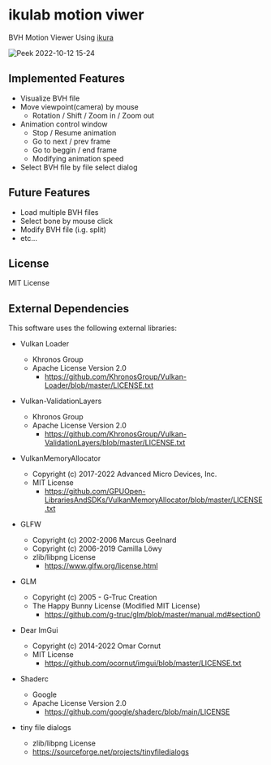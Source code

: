 # ikulab motion viwer

BVH Motion Viewer Using [ikura](https://github.com/ikulab/ikura)

![Peek 2022-10-12 15-24](https://user-images.githubusercontent.com/48763656/195266038-dc9b9f62-c2c4-45ba-8026-d746cb16a5ea.gif)

## Implemented Features

- Visualize BVH file
- Move viewpoint(camera) by mouse
  - Rotation / Shift / Zoom in / Zoom out
- Animation control window
  - Stop / Resume animation
  - Go to next / prev frame
  - Go to beggin / end frame
  - Modifying animation speed
- Select BVH file by file select dialog

## Future Features

- Load multiple BVH files
- Select bone by mouse click
- Modify BVH file (i.g. split)
- etc...

## License

MIT License

## External Dependencies

This software uses the following external libraries:

- Vulkan Loader
  - Khronos Group
  - Apache License Version 2.0
    - https://github.com/KhronosGroup/Vulkan-Loader/blob/master/LICENSE.txt

- Vulkan-ValidationLayers
  - Khronos Group
  - Apache License Version 2.0
    - https://github.com/KhronosGroup/Vulkan-ValidationLayers/blob/master/LICENSE.txt

- VulkanMemoryAllocator
  - Copyright (c) 2017-2022 Advanced Micro Devices, Inc.
  - MIT License
    - https://github.com/GPUOpen-LibrariesAndSDKs/VulkanMemoryAllocator/blob/master/LICENSE.txt

- GLFW
  - Copyright (c) 2002-2006 Marcus Geelnard
  - Copyright (c) 2006-2019 Camilla Löwy
  - zlib/libpng License
    - https://www.glfw.org/license.html

- GLM
  - Copyright (c) 2005 - G-Truc Creation
  - The Happy Bunny License (Modified MIT License)
    - https://github.com/g-truc/glm/blob/master/manual.md#section0

- Dear ImGui
  - Copyright (c) 2014-2022 Omar Cornut
  - MIT License
    - https://github.com/ocornut/imgui/blob/master/LICENSE.txt

- Shaderc
  - Google
  - Apache License Version 2.0 
    - https://github.com/google/shaderc/blob/main/LICENSE

- tiny file dialogs
  - zlib/libpng License
  - https://sourceforge.net/projects/tinyfiledialogs
